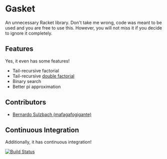 # Gasket

An unnecessary Racket library. Don't take me wrong, code was meant to be used
and you are free to use this. However, you will not miss it if you decide to
ignore it completely.

## Features

Yes, it even has some features!

+ Tail-recursive factorial
+ Tail-recursive [double factorial](https://en.wikipedia.org/wiki/Double_factorial)
+ Binary search
+ Better pi approximation

## Contributors

+ [Bernardo Sulzbach (mafagafogigante)](http://www.mafagafogigante.org/)

## Continuous Integration

Additionally, it has continuous integration!

[![Build Status](https://travis-ci.org/mafagafogigante/racket.svg?branch=master)](https://travis-ci.org/mafagafogigante/racket)
